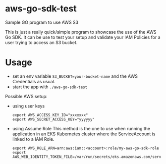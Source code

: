 # aws-go-sdk-test
Sample GO program to use AWS S3

This is just a really quick/simple program to showcase the use of the AWS Go SDK.
It can be use to test your setup and validate your IAM Policies for a user trying to access an S3 bucket.

# Usage

- set an env variable `S3_BUCKET=your-bucket-name` and the AWS Credentials as usual.
- start the app with `./aws-go-sdk-test`

Possible AWS setup:

- using user keys

  ```shell
  export AWS_ACCESS_KEY_ID="xxxxxxx"
  export AWS_SECRET_ACCESS_KEY="yyyyyy"
  ```

- using Assume Role
  This method is the one to use when running the application in an EKS Kubernetes cluster where the ServiceAccount is linked to a IAM Role.

  ```shell
  export AWS_ROLE_ARN=arn:aws:iam::<account>:role/my-aws-go-sdk-role
  export AWS_WEB_IDENTITY_TOKEN_FILE=/var/run/secrets/eks.amazonaws.com/serviceaccount/token
  ```
